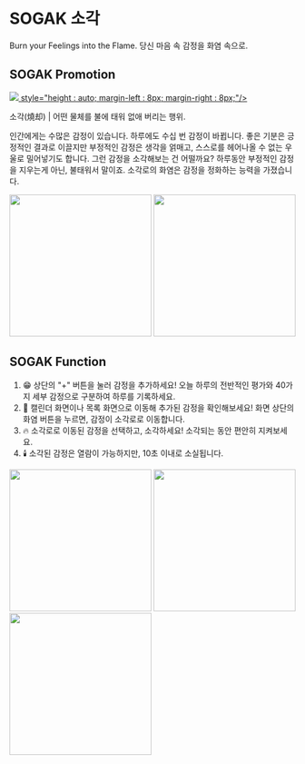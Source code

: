 # SOGAK 소각

Burn your Feelings into the Flame.
당신 마음 속 감정을 화염 속으로.


## SOGAK Promotion 
<a href="https://apps.apple.com/kr/app/sogak/id6477734854?l=en-GB">
    <img src="https://img.shields.io/badge/AppStore-0D96F6?style=flat-square&logo=appstore&logoColor=white"/>
        style="height : auto; margin-left : 8px; margin-right : 8px;"/>
</a>

 소각(燒却) | 어떤 물체를 불에 태워 없애 버리는 행위.

 인간에게는 수많은 감정이 있습니다. 하루에도 수십 번 감정이 바뀝니다. 좋은 기분은 긍정적인 결과로 이끌지만 부정적인 감정은 생각을 얽매고, 스스로를 헤어나올 수 없는 우울로 밀어넣기도 합니다. 그런 감정을 소각해보는 건 어떨까요? 하루동안 부정적인 감정을 지우는게 아닌, 불태워서 말이죠. 소각로의 화염은 감정을 정화하는 능력을 가졌습니다.

<img src="https://github.com/DutchVandaline/SOGAK/assets/142364450/584ff33c-3847-488a-89cf-61988eeb93c6"  width="250" height="250"/>
<img src="https://github.com/DutchVandaline/SOGAK/assets/142364450/fb1d3d02-e67e-4802-a187-46c6c619bce3"  width="250" height="250"/>



## SOGAK Function

 1. 😁 상단의 "+" 버튼을 눌러 감정을 추가하세요! 오늘 하루의 전반적인 평가와 40가지 세부 감정으로 구분하여 하루를 기록하세요.
 2. 📆 캘린더 화면이나 목록 화면으로 이동해 추가된 감정을 확인해보세요! 화면 상단의 화염 버튼을 누르면, 감정이 소각로로 이동합니다.
 3. 🔥 소각로로 이동된 감정을 선택하고, 소각하세요! 소각되는 동안 편안히 지켜보세요.
 4. 🕯️ 소각된 감정은 열람이 가능하지만, 10초 이내로 소실됩니다.

<img src="https://github.com/DutchVandaline/SOGAK/assets/142364450/ab8b25a4-f61e-4ff1-b472-e8fa6926842f"  width="250" height="250"/>
<img src="https://github.com/DutchVandaline/SOGAK/assets/142364450/087fc8ca-f49e-4972-8bea-7b36ad5b4097"  width="250" height="250"/>
<img src="https://github.com/DutchVandaline/SOGAK/assets/142364450/74b75ebc-7f48-41e2-aef6-d62d1c2d4349"  width="250" height="250"/>
 
